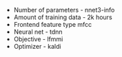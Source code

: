 * Number of parameters - nnet3-info
* Amount of training data - 2k hours
* Frontend feature type mfcc
* Neural net - tdnn
* Objective - lfmmi
* Optimizer - kaldi
